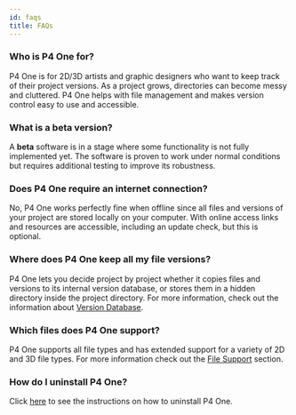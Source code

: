 ```yaml
---
id: faqs
title: FAQs
---
```



### Who is P4 One for?

P4 One is for 2D/3D artists and graphic designers who want to keep track of their project versions. As a project grows, directories can become messy and cluttered. P4 One helps with file management and makes version control easy to use and accessible.

### What is a beta version?

A **beta** software is in a stage where some functionality is not fully implemented yet. The software is proven to work under normal conditions but requires additional testing to improve its robustness.

### Does P4 One require an internet connection?

No, P4 One works perfectly fine when offline since all files and versions of your project are stored locally on your computer. With online access links and resources are accessible, including an update check, but this is optional.

### Where does P4 One keep all my file versions?

P4 One lets you decide project by project whether it copies files and versions to its internal version database, or stores them in a hidden directory inside the project directory. For more information, check out the information about [Version Database](terminology.md#version-database).

### Which files does P4 One support?

P4 One supports all file types and has extended support for a variety of 2D and 3D file types. For more information check out the [File Support](file-support.md) section.

### How do I uninstall P4 One?

Click [here](uninstall.md) to see the instructions on how to uninstall P4 One.
